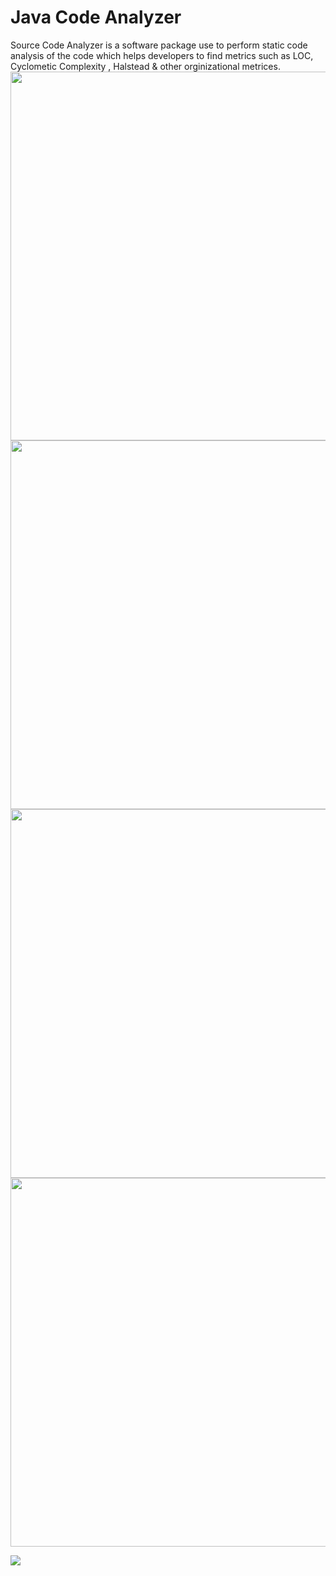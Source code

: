 # Java Code Analyzer
Source Code Analyzer is a software package use to perform static code analysis of the code which helps developers to find metrics such as LOC, Cyclometic Complexity , Halstead & other orginizational metrices.
<img width="590px"  src ="https://i.ibb.co/KXB5gtW/2.png"/>
<img width="590px"  src ="https://i.ibb.co/zQHxcDX/3.png"/>
<img width="590px"  src ="https://i.ibb.co/YpfFVgZ/5.png"/>
<img width="590px"  src ="https://i.ibb.co/mvNk3hc/4.png"/>

<img src ="https://i.ibb.co/H49T1t3/6.png"/>

